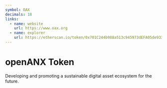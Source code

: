 ```yaml
---
symbol: OAX
decimals: 18
links:
  - name: website
    url: https://www.oax.org
  - name: explorer
    url: https://etherscan.io/token/0x701C244b988a513c945973dEFA05de933b23Fe1D
---
```


# openANX Token

Developing and promoting a sustainable digital asset ecosystem for the future.
